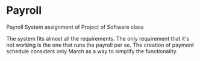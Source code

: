 # Payroll
Payroll System assignment of Project of Software class

The system fits almost all the requirements. The only requirement that it's not working is the one that runs the payroll per se. The
creation of payment schedule considers only March as a way to simplify the functionality.
